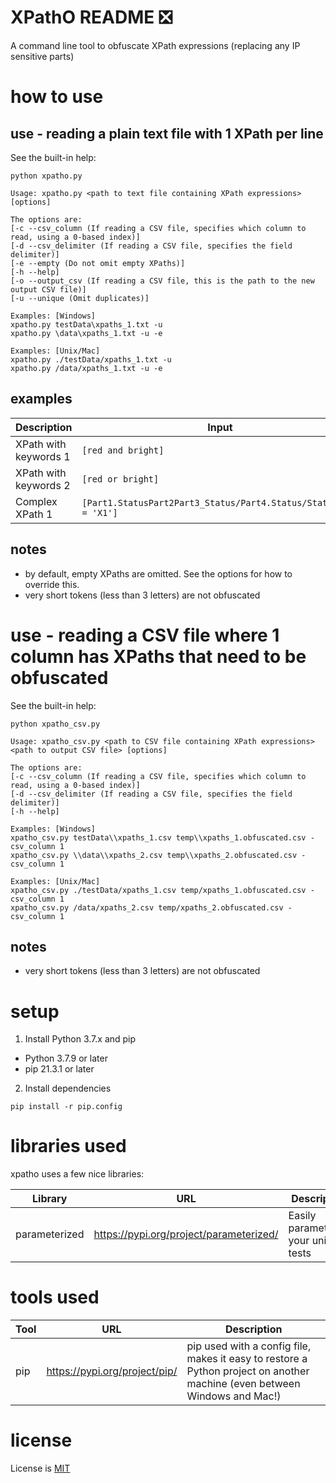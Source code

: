 # XPathO README :negative_squared_cross_mark:

A command line tool to obfuscate XPath expressions (replacing any IP sensitive parts)

# how to use

## use - reading a plain text file with 1 XPath per line

See the built-in help:

```
python xpatho.py
```

```
Usage: xpatho.py <path to text file containing XPath expressions> [options]

The options are:
[-c --csv_column (If reading a CSV file, specifies which column to read, using a 0-based index)]
[-d --csv_delimiter (If reading a CSV file, specifies the field delimiter)]
[-e --empty (Do not omit empty XPaths)]
[-h --help]
[-o --output_csv (If reading a CSV file, this is the path to the new output CSV file)]
[-u --unique (Omit duplicates)]

Examples: [Windows]
xpatho.py testData\xpaths_1.txt -u
xpatho.py \data\xpaths_1.txt -u -e

Examples: [Unix/Mac]
xpatho.py ./testData/xpaths_1.txt -u
xpatho.py /data/xpaths_1.txt -u -e
```

## examples

| Description | Input | Obfuscated Output |
|---|---|---|
| XPath with keywords 1 | `[red and bright]` | `[token_10001 and token_10000]` |
| XPath with keywords 2 | `[red or bright]` | `[token_10001 or token_10000]` |
| Complex XPath 1 | `[Part1.StatusPart2Part3_Status/Part4.Status/StatusCode = 'X1']` | `[token_10000.token_10004/token_10001.token_10002/token_10003 = 'X1']` |

## notes

- by default, empty XPaths are omitted. See the options for how to override this.
- very short tokens (less than 3 letters) are not obfuscated

# use - reading a CSV file where 1 column has XPaths that need to be obfuscated

See the built-in help:

```
python xpatho_csv.py
```

```
Usage: xpatho_csv.py <path to CSV file containing XPath expressions> <path to output CSV file> [options]

The options are:
[-c --csv_column (If reading a CSV file, specifies which column to read, using a 0-based index)]
[-d --csv_delimiter (If reading a CSV file, specifies the field delimiter)]
[-h --help]

Examples: [Windows]
xpatho_csv.py testData\\xpaths_1.csv temp\\xpaths_1.obfuscated.csv -csv_column 1
xpatho_csv.py \\data\\xpaths_2.csv temp\\xpaths_2.obfuscated.csv -csv_column 1

Examples: [Unix/Mac]
xpatho_csv.py ./testData/xpaths_1.csv temp/xpaths_1.obfuscated.csv -csv_column 1
xpatho_csv.py /data/xpaths_2.csv temp/xpaths_2.obfuscated.csv -csv_column 1
```

## notes

- very short tokens (less than 3 letters) are not obfuscated

# setup

1. Install Python 3.7.x and pip

- Python 3.7.9 or later
- pip 21.3.1 or later

2. Install dependencies

```
pip install -r pip.config
```

# libraries used

xpatho uses a few nice libraries:

| Library       | URL                                             | Description                                              |
| ------------- | ----------------------------------------------- | -------------------------------------------------------- |
| parameterized | https://pypi.org/project/parameterized/         | Easily parameterize your unit tests                      |

# tools used

| Tool | URL                           | Description                                                                                                               |
| ---- | ----------------------------- | ------------------------------------------------------------------------------------------------------------------------- |
| pip  | https://pypi.org/project/pip/ | pip used with a config file, makes it easy to restore a Python project on another machine (even between Windows and Mac!) |

# license

License is [MIT](./LICENSE)
